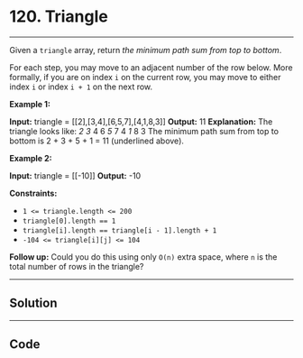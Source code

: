 # 120. Triangle

---

Given a `triangle` array, return _the minimum path sum from top to bottom_.

For each step, you may move to an adjacent number of the row below. More formally, if you are on index `i` on the current row, you may move to either index `i` or index `i + 1` on the next row.

 

**Example 1:**


**Input:** triangle = [[2],[3,4],[6,5,7],[4,1,8,3]]
**Output:** 11
**Explanation:** The triangle looks like:
   _2_
  _3_ 4
 6 _5_ 7
4 _1_ 8 3
The minimum path sum from top to bottom is 2 + 3 + 5 + 1 = 11 (underlined above).


**Example 2:**


**Input:** triangle = [[-10]]
**Output:** -10


 

**Constraints:**

  * `1 <= triangle.length <= 200`
  * `triangle[0].length == 1`
  * `triangle[i].length == triangle[i - 1].length + 1`
  * `-104 <= triangle[i][j] <= 104`



 

**Follow up:** Could you do this using only `O(n)` extra space, where `n` is the total number of rows in the triangle?

---

## Solution



---

## Code
```python


```